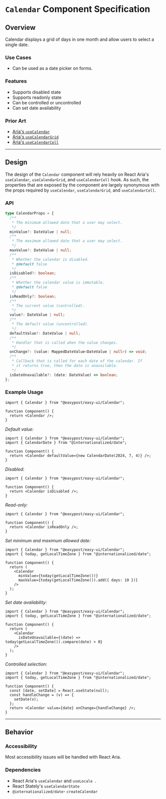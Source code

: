 # `Calendar` Component Specification

## Overview

Calendar displays a grid of days in one month and allow users to select a single date.

### Use Cases

- Can be used as a date picker on forms.

### Features

- Supports disabled state
- Supports readonly state
- Can be controlled or uncontrolled
- Can set date availability

### Prior Art

- [Aria's `useCalendar`](https://react-spectrum.adobe.com/react-aria/useCalendar.html)
- [Aria's `useCalendarGrid`](https://react-spectrum.adobe.com/react-aria/useCalendar.html#usecalendargrid)
- [Aria's `useCalendarCell`](https://react-spectrum.adobe.com/react-aria/useCalendar.html#usecalendarcell)

---

## Design

The design of the `Calendar` component will rely heavily on React Aria's `useCalendar`, `useCalendarGrid`, and `useCalendarCell` hook. As such, the properties that are exposed by the component are largely synonymous with the props required by `useCalendar`, `useCalendarGrid`, and `useCalendarCell`.

### API

```ts
type CalendarProps = {
  /**
   * The minimum allowed date that a user may select.
   */
  minValue?: DateValue | null;
  /**
   * The maximum allowed date that a user may select.
   */
  maxValue?: DateValue | null;
  /**
   * Whether the calendar is disabled.
   * @default false
   */
  isDisabled?: boolean;
  /**
   * Whether the calendar value is immutable.
   * @default false
   */
  isReadOnly?: boolean;
  /**
   * The current value (controlled).
   */
  value?: DateValue | null;
  /**
   * The default value (uncontrolled).
   */
  defaultValue?: DateValue | null;
  /**
   * Handler that is called when the value changes.
   */
  onChange?: (value: MappedDateValue<DateValue | null>) => void;
  /**
   * Callback that is called for each date of the calendar. If
   * it returns true, then the date is unavailable.
   */
  isDateUnavailable?: (date: DateValue) => boolean;
};
```

### Example Usage

```tsx
import { Calendar } from "@easypost/easy-ui/Calendar";

function Component() {
  return <Calendar />;
}
```

_Default value:_

```tsx
import { Calendar } from "@easypost/easy-ui/Calendar";
import { CalendarDate } from "@internationalized/date";

function Component() {
  return <Calendar defaultValue={new CalendarDate(2024, 7, 4)} />;
}
```

_Disabled:_

```tsx
import { Calendar } from "@easypost/easy-ui/Calendar";

function Component() {
  return <Calendar isDisabled />;
}
```

_Read-only:_

```tsx
import { Calendar } from "@easypost/easy-ui/Calendar";

function Component() {
  return <Calendar isReadOnly />;
}
```

_Set minimum and maximum allowed date:_

```tsx
import { Calendar } from "@easypost/easy-ui/Calendar";
import { today, getLocalTimeZone } from "@internationalized/date";

function Component() {
  return (
    <Calendar
      minValue={today(getLocalTimeZone())}
      maxValue={today(getLocalTimeZone()).add({ days: 10 })}
    />
  );
}
```

_Set date availability:_

```tsx
import { Calendar } from "@easypost/easy-ui/Calendar";
import { today, getLocalTimeZone } from "@internationalized/date";

function Component() {
  return (
    <Calendar
      isDateUnavailable={(date) => today(getLocalTimeZone()).compare(date) > 0}
    />
  );
}
```

_Controlled selection:_

```tsx
import { Calendar } from "@easypost/easy-ui/Calendar";
import { today, getLocalTimeZone } from "@internationalized/date";

function Component() {
  const [date, setDate] = React.useState(null);
  const handleChange = (v) => {
    setDate(v);
  };
  return <Calendar value={date} onChange={handleChange} />;
}
```

---

## Behavior

### Accessibility

Most accessibility issues will be handled with React Aria.

### Dependencies

- React Aria's `useCalendar` and `useLocale `.
- React Stately's `useCalendarState`
- `@internationalized/date`- `createCalendar`
